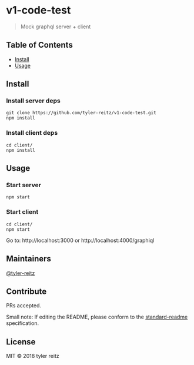 # v1-code-test


> Mock graphql server + client

## Table of Contents

- [Install](#install)
- [Usage](#usage)

## Install

### Install server deps

```
git clone https://github.com/tyler-reitz/v1-code-test.git
npm install
```

### Install client deps
```
cd client/
npm install
```

## Usage

### Start server
```
npm start
```

### Start client
```
cd client/
npm start
```

Go to: 
http://localhost:3000
or 
http://localhost:4000/graphiql


## Maintainers

[@tyler-reitz](https://github.com/tyler-reitz)

## Contribute

PRs accepted.

Small note: If editing the README, please conform to the [standard-readme](https://github.com/RichardLitt/standard-readme) specification.

## License

MIT © 2018 tyler reitz
